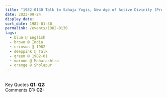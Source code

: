 ```yaml
---
title: "1982-0130 Talk to Sahaja Yogis, New Age of Active Divinity (Prophecies of Āchārya Kākā Bhujander, Jacqueline Murray, Cheiro, Ann Bailey and Śhrī Gyāneśhwara), Sholapur, Maharashtra, India (other date 0127)"
date: 2023-09-24
display_date: 
sort_date: 1982-01-30
permalink: /events/1982-0130
tags:
  - blue @ English
  - brown @ India
  - crimson @ 1982
  - deeppink @ Talk
  - green @ 1982-01
  - maroon @ Maharashtra
  - orange @ Sholapur
---
```


<br>

<wave-list>
  <list-title color="DarkSeaGreen" width="55">Key Quotes</list-title>
  <list-item color="BlanchedAlmond" width="280"><b>Q1:</b> <i></i></list-item>
  <list-item color="Lavender" width="280"><b>Q2:</b> <i></i></list-item>
</wave-list>

<br>

<wave-list>
  <list-title color="DarkSeaGreen" width="55">Comments</list-title>
  <list-item color="BlanchedAlmond" width="280"><b>C1:</b> <i></i></list-item>
  <list-item color="Lavender" width="280"><b>C2:</b> <i></i></list-item>
</wave-list>